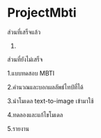 # ProjectMbti

ส่วนที่เสร็จแล้ว

1.



ส่วนที่ยังไม่เสร็จ

1.แบบทดสอบ MBTI 

2.คำนวณและบอกผลลัพธ์ไทป์ที่ได้

3.นำโมเดล text-to-image เข้ามาใช้

4.ทดลองและแก้ไขโมเดล

5.รายงาน
